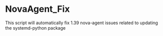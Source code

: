 # NovaAgent_Fix
This script will automatically fix 1.39 nova-agent issues related to updating the systemd-python package
